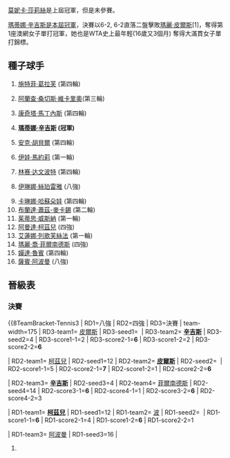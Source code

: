 [莫妮卡·莎莉絲](../Page/莫妮卡·莎莉絲.md "wikilink")是上屆冠軍，但是未參賽。

[瑪蒂娜·辛吉斯是本屆冠軍](https://zh.wikipedia.org/wiki/瑪蒂娜·辛吉斯 "wikilink")，決賽以6-2,
6-2直落二盤擊敗[瑪麗·皮爾斯](https://zh.wikipedia.org/wiki/瑪麗·皮爾斯 "wikilink")\[1\]，奪得第1座澳網女子單打冠軍，她也是WTA史上最年輕(16歲又3個月)
奪得大滿貫女子單打錦標。

## 種子球手

1.  [施特菲·葛拉芙](https://zh.wikipedia.org/wiki/施特菲·葛拉芙 "wikilink") (第四輪)

2.  [阿蘭查·桑切斯·維卡里奧](../Page/阿蘭查·桑切斯·維卡里奧.md "wikilink")(第三輪)

3.  [康奇塔·馬丁內斯](../Page/康奇塔·馬丁內斯.md "wikilink") (第四輪)

4.  **[瑪蒂娜·辛吉斯](https://zh.wikipedia.org/wiki/瑪蒂娜·辛吉斯 "wikilink") (冠軍)**

5.  [安克·胡貝爾](../Page/安克·胡貝爾.md "wikilink") (第四輪)

6.  [伊娃·馬約莉](https://zh.wikipedia.org/wiki/伊娃·馬約莉 "wikilink") (第一輪)

7.  [林赛·达文波特](../Page/林赛·达文波特.md "wikilink") (第四輪)

8.  [伊琳娜·絲珀雷雅](https://zh.wikipedia.org/wiki/伊琳娜·絲珀雷雅 "wikilink") (八強)

</ol>

9.   [卡琳娜·哈蘇朵娃](https://zh.wikipedia.org/wiki/卡琳娜·哈蘇朵娃 "wikilink") (第四輪)
10.  [布蘭達·蕭茲-麥卡錫](https://zh.wikipedia.org/wiki/布蘭達·蕭茲-麥卡錫 "wikilink")
    (第二輪)
11.  [茱蒂思·威斯納](https://zh.wikipedia.org/wiki/茱蒂思·威斯納 "wikilink") (第一輪)
12.  [阿曼達·柯茲兒](../Page/阿曼達·柯茲兒.md "wikilink") (四強)
13.  [艾蓮娜·列歌芙絲法](https://zh.wikipedia.org/wiki/艾蓮娜·列歌芙絲法 "wikilink")
    (第一輪)
14.  [瑪麗·喬·菲爾南德斯](https://zh.wikipedia.org/wiki/瑪麗·喬·菲爾南德斯 "wikilink")
    (四強)
15.  [嬋達·魯賓](../Page/嬋達·魯賓.md "wikilink") (第四輪)
16.  [薩賓·阿波曼](https://zh.wikipedia.org/wiki/薩賓·阿波曼 "wikilink") (八強)

## 晉級表

### 決賽

{{8TeamBracket-Tennis3 | RD1=八強 | RD2=四強 | RD3=決賽 | team-width=175 |
RD3-team1= [皮爾斯](https://zh.wikipedia.org/wiki/瑪麗·皮爾斯 "wikilink") |
RD3-seed1=  | RD3-team2=
**[辛吉斯](https://zh.wikipedia.org/wiki/瑪蒂娜·辛吉斯 "wikilink")**
| RD3-seed2=4 | RD3-score1-1=2 | RD3-score2-1=**6** | RD3-score1-2=2 |
RD3-score2-2=**6**

| RD2-team1= [柯茲兒](../Page/阿曼達·柯茲兒.md "wikilink") | RD2-seed1=12 |
RD2-team2= **[皮爾斯](https://zh.wikipedia.org/wiki/瑪麗·皮爾斯 "wikilink")** |
RD2-seed2=  | RD2-score1-1=5 | RD2-score2-1=**7** | RD2-score1-2=1 |
RD2-score2-2=**6**

| RD2-team3= **[辛吉斯](https://zh.wikipedia.org/wiki/瑪蒂娜·辛吉斯 "wikilink")**
| RD2-seed3=4 | RD2-team4=
[菲爾南德斯](https://zh.wikipedia.org/wiki/瑪麗·喬·菲爾南德斯 "wikilink")
| RD2-seed4=14 | RD2-score3-1=**6** | RD2-score4-1=1 |
RD2-score3-2=**6** | RD2-score4-2=3

| RD1-team1= **[柯茲兒](../Page/阿曼達·柯茲兒.md "wikilink")** | RD1-seed1=12 |
RD1-team2= [波](https://zh.wikipedia.org/wiki/金柏莉·波 "wikilink") |
RD1-seed2=  | RD1-score1-1=**6** | RD1-score2-1=4 | RD1-score1-2=**6** |
RD1-score2-2=1

| RD1-team3= [阿波曼](https://zh.wikipedia.org/wiki/薩賓·阿波曼 "wikilink") |
RD1-seed3=16 |

1.